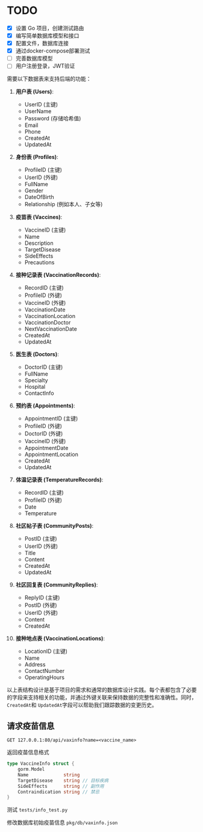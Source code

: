 # TODO

- [X] 设置 Go 项目，创建测试路由
- [X] 编写简单数据库模型和接口
- [X] 配置文件，数据库连接
- [X] 通过docker-compose部署测试
- [ ] 完善数据库模型
- [ ] 用户注册登录，JWT验证

需要以下数据表来支持后端的功能：

1. **用户表 (Users)**:

   - UserID (主键)
   - UserName
   - Password (存储哈希值)
   - Email
   - Phone
   - CreatedAt
   - UpdatedAt
2. **身份表 (Profiles)**:

   - ProfileID (主键)
   - UserID (外键)
   - FullName
   - Gender
   - DateOfBirth
   - Relationship (例如本人、子女等)
3. **疫苗表 (Vaccines)**:

   - VaccineID (主键)
   - Name
   - Description
   - TargetDisease
   - SideEffects
   - Precautions
4. **接种记录表 (VaccinationRecords)**:

   - RecordID (主键)
   - ProfileID (外键)
   - VaccineID (外键)
   - VaccinationDate
   - VaccinationLocation
   - VaccinationDoctor
   - NextVaccinationDate
   - CreatedAt
   - UpdatedAt
5. **医生表 (Doctors)**:

   - DoctorID (主键)
   - FullName
   - Specialty
   - Hospital
   - ContactInfo
6. **预约表 (Appointments)**:

   - AppointmentID (主键)
   - ProfileID (外键)
   - DoctorID (外键)
   - VaccineID (外键)
   - AppointmentDate
   - AppointmentLocation
   - CreatedAt
   - UpdatedAt
7. **体温记录表 (TemperatureRecords)**:

   - RecordID (主键)
   - ProfileID (外键)
   - Date
   - Temperature
8. **社区帖子表 (CommunityPosts)**:

   - PostID (主键)
   - UserID (外键)
   - Title
   - Content
   - CreatedAt
   - UpdatedAt
9. **社区回复表 (CommunityReplies)**:

   - ReplyID (主键)
   - PostID (外键)
   - UserID (外键)
   - Content
   - CreatedAt
10. **接种地点表 (VaccinationLocations)**:

    - LocationID (主键)
    - Name
    - Address
    - ContactNumber
    - OperatingHours

以上表结构设计是基于项目的需求和通常的数据库设计实践。每个表都包含了必要的字段来支持相关的功能，并通过外键关联来保持数据的完整性和准确性。同时，`CreatedAt`和 `UpdatedAt`字段可以帮助我们跟踪数据的变更历史。

## 请求疫苗信息

`GET 127.0.0.1:80/api/vaxinfo?name=<vaccine_name>`

返回疫苗信息格式

```go
type VaccineInfo struct {
	gorm.Model
	Name             string
	TargetDisease    string // 目标疾病
	SideEffects      string // 副作用
	Contraindication string // 禁忌
}
```

测试 `tests/info_test.py`

修改数据库初始疫苗信息 `pkg/db/vaxinfo.json`
